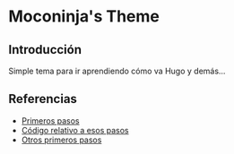 # Moconinja's Theme

## Introducción

Simple tema para ir aprendiendo cómo va Hugo y demás...

## Referencias

- [Primeros pasos](https://retrolog.io/blog/creating-a-hugo-theme-from-scratch/)
- [Código relativo a esos pasos](https://github.com/plopcas/papaya)
- [Otros primeros pasos](https://draft.dev/learn/creating-hugo-themes)
